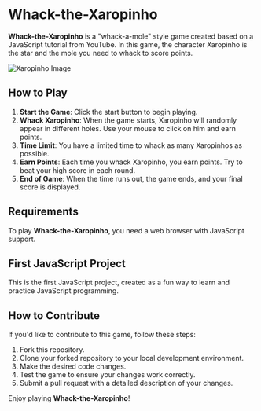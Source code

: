 # Whack-the-Xaropinho

**Whack-the-Xaropinho** is a "whack-a-mole" style game created based on a JavaScript tutorial from YouTube. In this game, the character Xaropinho is the star and the mole you need to whack to score points.

![Xaropinho Image](https://static.wikia.nocookie.net/rato-royale/images/5/59/Xaropinho.png/revision/latest?cb=20180327194729&path-prefix=pt-br)

## How to Play

1. **Start the Game**: Click the start button to begin playing.
2. **Whack Xaropinho**: When the game starts, Xaropinho will randomly appear in different holes. Use your mouse to click on him and earn points.
3. **Time Limit**: You have a limited time to whack as many Xaropinhos as possible.
4. **Earn Points**: Each time you whack Xaropinho, you earn points. Try to beat your high score in each round.
5. **End of Game**: When the time runs out, the game ends, and your final score is displayed.

## Requirements

To play **Whack-the-Xaropinho**, you need a web browser with JavaScript support.

## First JavaScript Project

This is the first JavaScript project, created as a fun way to learn and practice JavaScript programming.

## How to Contribute

If you'd like to contribute to this game, follow these steps:

1. Fork this repository.
2. Clone your forked repository to your local development environment.
3. Make the desired code changes.
4. Test the game to ensure your changes work correctly.
5. Submit a pull request with a detailed description of your changes.

Enjoy playing **Whack-the-Xaropinho**!
